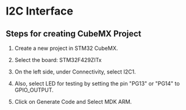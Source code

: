 # I2C Interface

## Steps for creating CubeMX Project

1. Create a new project in STM32 CubeMX.

2. Select the board: STM32F429ZITx

3. On the left side, under Connectivity, select I2C1.

4. Also, select LED for testing by setting the pin "PG13" or "PG14" to GPIO_OUTPUT.

5. Click on Generate Code and Select MDK ARM.
